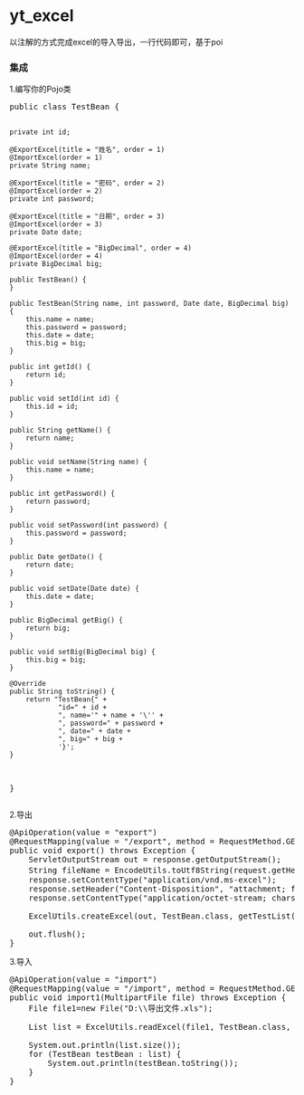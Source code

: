 # yt_excel
以注解的方式完成excel的导入导出，一行代码即可，基于poi</br>
<h3>集成</h3>
1.编写你的Pojo类</br>
<pre>
public class TestBean {

    private int id;

    @ExportExcel(title = "姓名", order = 1)
    @ImportExcel(order = 1)
    private String name;

    @ExportExcel(title = "密码", order = 2)
    @ImportExcel(order = 2)
    private int password;

    @ExportExcel(title = "日期", order = 3)
    @ImportExcel(order = 3)
    private Date date;

    @ExportExcel(title = "BigDecimal", order = 4)
    @ImportExcel(order = 4)
    private BigDecimal big;

    public TestBean() {
    }

    public TestBean(String name, int password, Date date, BigDecimal big) {
        this.name = name;
        this.password = password;
        this.date = date;
        this.big = big;
    }

    public int getId() {
        return id;
    }

    public void setId(int id) {
        this.id = id;
    }

    public String getName() {
        return name;
    }

    public void setName(String name) {
        this.name = name;
    }

    public int getPassword() {
        return password;
    }

    public void setPassword(int password) {
        this.password = password;
    }

    public Date getDate() {
        return date;
    }

    public void setDate(Date date) {
        this.date = date;
    }

    public BigDecimal getBig() {
        return big;
    }

    public void setBig(BigDecimal big) {
        this.big = big;
    }

    @Override
    public String toString() {
        return "TestBean{" +
                "id=" + id +
                ", name='" + name + '\'' +
                ", password=" + password +
                ", date=" + date +
                ", big=" + big +
                '}';
    }
}
</pre>

2.导出</br>
<pre>
@ApiOperation(value = "export")
@RequestMapping(value = "/export", method = RequestMethod.GET)
public void export() throws Exception {
    ServletOutputStream out = response.getOutputStream();
    String fileName = EncodeUtils.toUtf8String(request.getHeader("User-Agent"), "导出文件.xls");
    response.setContentType("application/vnd.ms-excel");
    response.setHeader("Content-Disposition", "attachment; filename=" + fileName);
    response.setContentType("application/octet-stream; charset=utf-8");

    ExcelUtils.createExcel(out, TestBean.class, getTestList());

    out.flush();
}
</pre>

3.导入</br>
<pre>
@ApiOperation(value = "import")
@RequestMapping(value = "/import", method = RequestMethod.GET)
public void import1(MultipartFile file) throws Exception {
    File file1=new File("D:\\导出文件.xls");
    
    List<TestBean> list = ExcelUtils.readExcel(file1, TestBean.class, new ExcelConfig().setStartRow(2));
    
    System.out.println(list.size());
    for (TestBean testBean : list) {
        System.out.println(testBean.toString());
    }
}
</pre>
